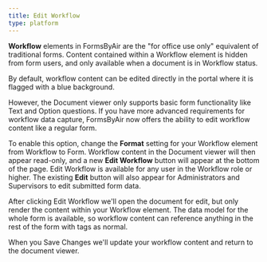 ```yaml
---
title: Edit Workflow
type: platform
---
```


**Workflow** elements in FormsByAir are the "for office use only" equivalent of traditional forms. Content contained within a Workflow element is hidden from form users, and only available when a document is in Workflow status.

By default, workflow content can be edited directly in the portal where it is flagged with a blue background.

However, the Document viewer only supports basic form functionality like Text and Option questions. If you have more advanced requirements for workflow data capture, FormsByAir now offers the ability to edit workflow content like a regular form.

To enable this option, change the **Format** setting for your Workflow element from Workflow to Form. Workflow content in the Document viewer will then appear read-only, and a new **Edit Workflow** button will appear at the bottom of the page. Edit Workflow is available for any user in the Workflow role or higher. The existing **Edit** button will also appear for Administrators and Supervisors to edit submitted form data.

After clicking Edit Workflow we'll open the document for edit, but only render the content within your Workflow element. The data model for the whole form is available, so workflow content can reference anything in the rest of the form with tags as normal.

When you Save Changes we'll update your workflow content and return to the document viewer.
